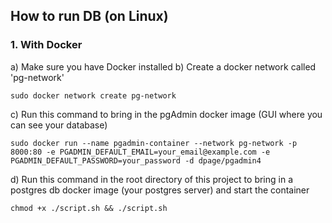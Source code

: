 ## How to run DB (on Linux)

### 1. With Docker

a) Make sure you have Docker installed
b) Create a docker network called 'pg-network'
```
sudo docker network create pg-network
```
c) Run this command to bring in the pgAdmin docker image (GUI where you can see your database)
```
sudo docker run --name pgadmin-container --network pg-network -p 8000:80 -e PGADMIN_DEFAULT_EMAIL=your_email@example.com -e PGADMIN_DEFAULT_PASSWORD=your_password -d dpage/pgadmin4
```
d) Run this command in the root directory of this project to bring in a postgres db docker image (your postgres server) and start the container
```
chmod +x ./script.sh && ./script.sh
```

